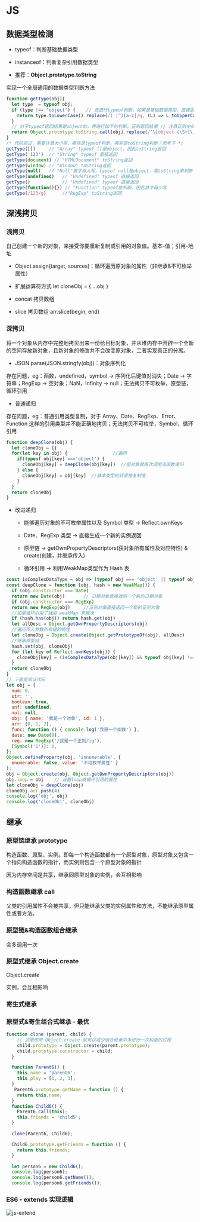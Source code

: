 # JS

## 数据类型检测

- typeof：判断基础数据类型

- instanceof：判断复杂引用数据类型

- 推荐：**Object.prototype.toString**

实现一个全局通用的数据类型判断方法

```js
function getType(obj){
  let type  = typeof obj;
  if (type !== "object") {    // 先进行typeof判断，如果是基础数据类型，直接返回
    return type.toLowerCase().replace(/( |^)[a-z]/g, (L) => L.toUpperCase()); // 注意：直接使用 typeof 返回的是小写
  }
  // 对于typeof返回结果是object的，再进行如下的判断，正则返回结果 // 注意正则中间有个空格
  return Object.prototype.toString.call(obj).replace(/^\[object (\S+)\]$/, '$1');  
}
/* 代码验证，需要注意大小写，哪些是typeof判断，哪些是toString判断？思考下 */
getType([])     // "Array" typeof []是object，因此toString返回
getType('123')  // "String" typeof 直接返回
getType(document) // "HTMLDocument" toString返回
getType(window) // "Window" toString返回
getType(null)   // "Null"首字母大写，typeof null是object，需toString来判断
getType(undefined)   // "Undefined" typeof 直接返回
getType()            // "Undefined" typeof 直接返回
getType(function(){}) // "Function" typeof能判断，因此首字母小写
getType(/123/g)      //"RegExp" toString返回
```

## 深浅拷贝

### 浅拷贝

自己创建一个新的对象，来接受你要重新复制或引用的对象值。基本-值；引用-地址

- Object.assign(target, sources)：循环遍历原对象的属性（非继承&不可枚举属性）

- 扩展运算符方式 let cloneObj = { ...obj }

- concat 拷贝数组

- slice 拷贝数组 arr.slice(begin, end)

### 深拷贝

将一个对象从内存中完整地拷贝出来一份给目标对象，并从堆内存中开辟一个全新的空间存放新对象，且新对象的修改并不会改变原对象，二者实现真正的分离。

- JSON.parse(JSON.stringfy(obj))：对象序列化

存在问题，eg：函数，undefined，symbol -> 序列化后键值对消失；Date -> 字符串；RegExp -> 空对象；NaN，Infinity -> null；无法拷贝不可枚举，原型链，循环引用

- 普通递归

存在问题，eg：普通引用类型复制，对于 Array、Date、RegExp、Error、Function 这样的引用类型并不能正确地拷贝；无法拷贝不可枚举，Symbol，循环引用

```js
function deepClone(obj) { 
  let cloneObj = {}
  for(let key in obj) {                 //遍历
    if(typeof obj[key] ==='object') { 
      cloneObj[key] = deepClone(obj[key])  //是对象就再次调用该函数递归
    } else {
      cloneObj[key] = obj[key]  //基本类型的话直接复制值
    }
  }
  return cloneObj
}
```

- 改进递归

   - 能够遍历对象的不可枚举属性以及 Symbol 类型 -> Reflect.ownKeys

   - Date、RegExp 类型 -> 直接生成一个新的实例返回

   - 原型链 -> getOwnPropertyDescriptors(获对象所有属性及对应特性) & create(创建，并继承传入)

   - 循环引用 -> 利用WeakMap类型作为 Hash 表


```js
const isComplexDataType = obj => (typeof obj === 'object' || typeof obj === 'function') && (obj !== null)
const deepClone = function (obj, hash = new WeakMap()) {
  if (obj.constructor === Date) 
  return new Date(obj)       // 日期对象直接返回一个新的日期对象
  if (obj.constructor === RegExp)
  return new RegExp(obj)     //正则对象直接返回一个新的正则对象
  //如果循环引用了就用 weakMap 来解决
  if (hash.has(obj)) return hash.get(obj)
  let allDesc = Object.getOwnPropertyDescriptors(obj)
  //遍历传入参数所有键的特性
  let cloneObj = Object.create(Object.getPrototypeOf(obj), allDesc)
  //继承原型链
  hash.set(obj, cloneObj)
  for (let key of Reflect.ownKeys(obj)) { 
    cloneObj[key] = (isComplexDataType(obj[key]) && typeof obj[key] !== 'function') ? deepClone(obj[key], hash) : obj[key]
  }
  return cloneObj
}
// 下面是验证代码
let obj = {
  num: 0,
  str: '',
  boolean: true,
  unf: undefined,
  nul: null,
  obj: { name: '我是一个对象', id: 1 },
  arr: [0, 1, 2],
  func: function () { console.log('我是一个函数') },
  date: new Date(0),
  reg: new RegExp('/我是一个正则/ig'),
  [Symbol('1')]: 1,
};
Object.defineProperty(obj, 'innumerable', {
  enumerable: false, value: '不可枚举属性' }
);
obj = Object.create(obj, Object.getOwnPropertyDescriptors(obj))
obj.loop = obj    // 设置loop成循环引用的属性
let cloneObj = deepClone(obj)
cloneObj.arr.push(4)
console.log('obj', obj)
console.log('cloneObj', cloneObj)
```

## 继承

### 原型链继承 prototype

构造函数、原型、实例。即每一个构造函数都有一个原型对象，原型对象又包含一个指向构造函数的指针，而实例则包含一个原型对象的指针

因为内存空间是共享，继承同原型对象的实例，会互相影响

### 构造函数继承 call

父类的引用属性不会被共享，但只能继承父类的实例属性和方法，不能继承原型属性或者方法。

### 原型链&构造函数组合继承

会多调用一次

### 原型式继承 Object.create

Object.create

实例，会互相影响

### 寄生式继承

### 原型式&寄生组合式继承 - 最优

```js
function clone (parent, child) {
    // 这里改用 Object.create 就可以减少组合继承中多进行一次构造的过程
    child.prototype = Object.create(parent.prototype);
    child.prototype.constructor = child;
  }

  function Parent6() {
    this.name = 'parent6';
    this.play = [1, 2, 3];
  }
   Parent6.prototype.getName = function () {
    return this.name;
  }
  function Child6() {
    Parent6.call(this);
    this.friends = 'child5';
  }

  clone(Parent6, Child6);

  Child6.prototype.getFriends = function () {
    return this.friends;
  }

  let person6 = new Child6();
  console.log(person6);
  console.log(person6.getName());
  console.log(person6.getFriends());
```

### ES6 - extends 实现逻辑

<img :src="$withBase('/imgs/js-extend.png')" alt="js-extend" >
